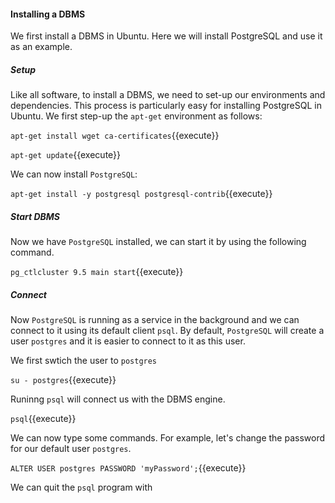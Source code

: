 
#### Installing a DBMS

We first install a DBMS in Ubuntu. Here we will install PostgreSQL 
and use it as an example.

##### Setup

Like all software, to install a DBMS, we need to set-up 
our environments and dependencies. This process is
particularly easy for installing PostgreSQL
in Ubuntu. We first step-up the `apt-get`
environment as follows:

`apt-get install wget ca-certificates`{{execute}}

``apt-get update``{{execute}}

We can now install `PostgreSQL`:

``apt-get install -y postgresql postgresql-contrib``{{execute}}

##### Start DBMS

Now we have `PostgreSQL` installed, we can start it 
by using the following command.

``pg_ctlcluster 9.5 main start``{{execute}}

##### Connect 

Now `PostgreSQL` is running as a service in the background and we can
connect to it using its default client `psql`. By default,
`PostgreSQL` will create a user `postgres` and it is
easier to connect to it as this user.

We first swtich the user to `postgres`

``su - postgres``{{execute}}

Runinng `psql` will connect us with the DBMS engine.

``psql``{{execute}}

We can now type some commands. For example, let's change
the password for our default user `postgres`.

``ALTER USER postgres PASSWORD 'myPassword';``{{execute}}

We can quit the `psql` program with

